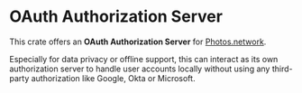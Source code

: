 # OAuth Authorization Server

This crate offers an **OAuth Authorization Server** for [Photos.network](https://photos.network).

Especially for data privacy or offline support, this can interact as its own authorization server to handle user accounts locally without using any third-party authorization like Google, Okta or Microsoft.
